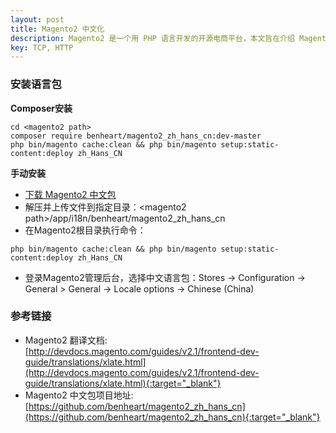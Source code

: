 ```yaml
---
layout: post
title: Magento2 中文化
description: Magento2 是一个用 PHP 语言开发的开源电商平台，本文旨在介绍 Magento2 国际化原理以及中文包制作流程
key: TCP, HTTP
---
```


### 安装语言包
**Composer安装**
```
cd <magento2 path>
composer require benheart/magento2_zh_hans_cn:dev-master
php bin/magento cache:clean && php bin/magento setup:static-content:deploy zh_Hans_CN
```
**手动安装**
- [下载 Magento2 中文包](https://github.com/benheart/magento2_zh_hans_cn/archive/master.zip)
- 解压并上传文件到指定目录：\<magento2 path\>/app/i18n/benheart/magento2_zh_hans_cn
- 在Magento2根目录执行命令：
```
php bin/magento cache:clean && php bin/magento setup:static-content:deploy zh_Hans_CN
```
- 登录Magento2管理后台，选择中文语言包：Stores -> Configuration -> General > General -> Locale options -> Chinese (China)

### 参考链接
- Magento2 翻译文档:  
[http://devdocs.magento.com/guides/v2.1/frontend-dev-guide/translations/xlate.html](http://devdocs.magento.com/guides/v2.1/frontend-dev-guide/translations/xlate.html){:target="_blank"}
- Magento2 中文包项目地址:  
[https://github.com/benheart/magento2_zh_hans_cn](https://github.com/benheart/magento2_zh_hans_cn){:target="_blank"}